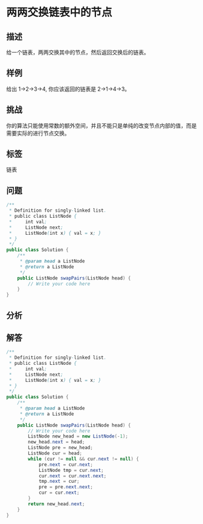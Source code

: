 # 两两交换链表中的节点
## 描述
给一个链表，两两交换其中的节点，然后返回交换后的链表。

## 样例
给出 1->2->3->4, 你应该返回的链表是 2->1->4->3。

## 挑战
你的算法只能使用常数的额外空间，并且不能只是单纯的改变节点内部的值，而是需要实际的进行节点交换。

## 标签
链表

## 问题
```Java
/**
 * Definition for singly-linked list.
 * public class ListNode {
 *     int val;
 *     ListNode next;
 *     ListNode(int x) { val = x; }
 * }
 */
public class Solution {
    /**
     * @param head a ListNode
     * @return a ListNode
     */
    public ListNode swapPairs(ListNode head) {
        // Write your code here
    }
}
```

## 分析

## 解答
```Java
/**
 * Definition for singly-linked list.
 * public class ListNode {
 *     int val;
 *     ListNode next;
 *     ListNode(int x) { val = x; }
 * }
 */
public class Solution {
    /**
     * @param head a ListNode
     * @return a ListNode
     */
    public ListNode swapPairs(ListNode head) {
        // Write your code here
        ListNode new_head = new ListNode(-1);
        new_head.next = head;
        ListNode pre = new_head;
        ListNode cur = head;
        while (cur != null && cur.next != null) {
            pre.next = cur.next;
            ListNode tmp = cur.next;
            cur.next = cur.next.next;
            tmp.next = cur;
            pre = pre.next.next;
            cur = cur.next;
        }
        return new_head.next;
    }
}
```
